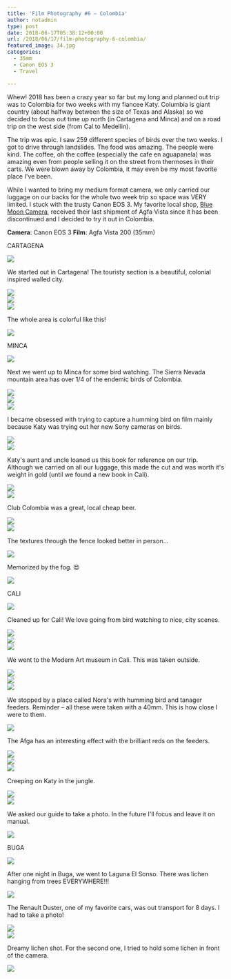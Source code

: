 ```yaml
---
title: 'Film Photography #6 – Colombia'
author: notadmin
type: post
date: 2018-06-17T05:38:12+00:00
url: /2018/06/17/film-photography-6-colombia/
featured_image: 34.jpg
categories:
  - 35mm
  - Canon EOS 3
  - Travel

---
```

Whew! 2018 has been a crazy year so far but my long and planned out trip was to Colombia for two weeks with my fiancee Katy. Columbia is giant country (about halfway between the size of Texas and Alaska) so we decided to focus out time up north (in Cartagena and Minca) and on a road trip on the west side (from Cal to Medellin).

The trip was epic. I saw 259 different species of birds over the two weeks. I got to drive through landslides. The food was amazing. The people were kind. The coffee, oh the coffee (especially the cafe en aguapanela) was amazing even from people selling it on the street from thermoses in their carts. We were blown away by Colombia, it may even be my most favorite place I've been.

While I wanted to bring my medium format camera, we only carried our luggage on our backs for the whole two week trip so space was VERY limited. I stuck with the trusty Canon EOS 3. My favorite local shop, [Blue Moon Camera](https://www.bluemooncamera.com/), received their last shipment of Agfa Vista since it has been discontinued and I decided to try it out in Colombia.

**Camera**: Canon EOS 3
**Film**: Agfa Vista 200 (35mm)

CARTAGENA

![](1.jpg)

We started out in Cartagena! The touristy section is a beautiful, colonial inspired walled city.

![](2.jpg)
<br />
![](3.jpg)
<br />
![](4.jpg)

The whole area is colorful like this!

![](5.jpg)

MINCA

![](6.jpg)

Next we went up to Minca for some bird watching. The Sierra Nevada mountain area has over 1/4 of the endemic birds of Colombia.

![](7.jpg)
<br />
![](8.jpg)
<br />
![](9.jpg)

I became obsessed with trying to capture a humming bird on film mainly because Katy was trying out her new Sony cameras on birds.

![](10-1.jpg)
<br />
![](11-1.jpg)

Katy's aunt and uncle loaned us this book for reference on our trip. Although we carried on all our luggage, this made the cut and was worth it's weight in gold (until we found a new book in Cali).

![](12-1.jpg)
<br />
![](13.jpg)

Club Colombia was a great, local cheap beer.

![](14.jpg)
<br />
![](15.jpg)

The textures through the fence looked better in person&#8230;

![](16.jpg)

Memorized by the fog. 😍

![](17.jpg)

CALI

![](18.jpg)

Cleaned up for Cali! We love going from bird watching to nice, city scenes.

![](19.jpg)
<br />
![](20.jpg)
<br />
![](21.jpg)

We went to the Modern Art museum in Cali. This was taken outside.

![](22.jpg)
<br />
![](23.jpg)
<br />
![](24.jpg)

We stopped by a place called Nora's with humming bird and tanager feeders. Reminder – all these were taken with a 40mm. This is how close I were to them.

![](25.jpg)

The Afga has an interesting effect with the brilliant reds on the feeders.

![](26.jpg)
<br />
![](27.jpg)
<br />
![](28.jpg)

Creeping on Katy in the jungle.

![](29.jpg)
<br />
![](30.jpg)

We asked our guide to take a photo. In the future I'll focus and leave it on manual.

![](31.jpg)

BUGA

![](32.jpg)

After one night in Buga, we went to Laguna El Sonso. There was lichen hanging from trees EVERYWHERE!!!

![](33.jpg)

The Renault Duster, one of my favorite cars, was out transport for 8 days. I had to take a photo!

![](34.jpg)
<br />
![](35.jpg)

Dreamy lichen shot. For the second one, I tried to hold some lichen in front of the camera.

![](36.jpg)
